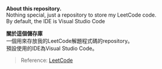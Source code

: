 **About this repository.**  
Nothing special, just a repository to store my LeetCode code.  
By default, the IDE is Visual Studio Code

**關於這個儲存庫**  
一個用來存放我的LeetCode解題程式碼的repository。  
預設使用的IDE為Visual Studio Code。

> Reference: [LeetCode](https://leetcode.com/)
